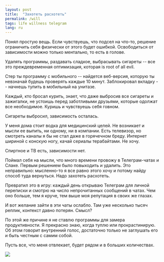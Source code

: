 ```yaml
---
layout: post
title:  "Захотеть расхотеть"
permalink: /will
tags: life willness telegram
lang: ru
---
```


Понял простую вещь. Если чувствуешь, что подсел на что-то, решение ограничить
себя физически от этого будет ошибкой. Освободиться от зависимости можно только
ментально, то есть в голове.

Удалять программы, раздавать сладкое, выбрасывать сигареты -- все это
преждевременная оптимизация, которая is root of all evil.

Стер ты программу с мобильного -- найдется веб-версия, которую ты невзначай
будешь проверять каждые 10 минут. Заблокировал вкладку -- начнешь тупить в
мобильный на унитазе.

Каждый, кто бросал курить, знает, что даже выбросив все сигареты и зажигалки, не
устоишь перед заботливыми друзьями, которые одолжат все необходимое. Куришь и
чувствуешь себя говном.

Сигареты выбросил, зависимость осталась.

У меня дома стоит водка для медицинский целей. Не возникает и мысли ее выпить,
ни одному, ни в компании. Есть телевизор, но смотреть каналы я бы не стал даже в
горячечном бреду. Интернет шириной с конскую ногу, качай сериалы терабайтами. Не
хочу.

Спиртное и ТВ есть, зависимости нет.

Поймал себя на мысли, что много времени провожу в Телеграм-чатах и Слаке. Первым
решением было повыходить и удалить. Это неправильно: мысленно-то я все равно
этого хочу и потому найду способ туда вернуться. Надо захотеть расхотеть.

Превратил это в игру: каждый день открываю Телеграм для личной переписки и
смотрю на число непрочитанных сообщений в чатах. Чем оно больше, тем я круче,
тем выше моя репутация в своих же глазах.

И вот желание зайти в эти чаты ослабло. Там уже несколько тысяч реплик, контекст
давно потерян. Смысл?

По этой же причине я не ставлю программы для замера продуктивности. Я прекрасно
знаю, когда туплю или прокрастинирую. Об этом говорит внутренний голос,
достаточно только не заглушать его и быть честным с самим собой.

Пусть все, что меня отвлекает, будет рядом и в больших количествах.

![](https://user-images.githubusercontent.com/1059232/36245425-17a44e18-123c-11e8-8b44-b32891f235e1.jpg)
